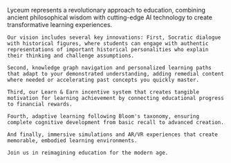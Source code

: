 Lyceum represents a revolutionary approach to education, combining ancient philosophical wisdom with cutting-edge AI technology to create transformative learning experiences. 

    Our vision includes several key innovations: First, Socratic dialogue with historical figures, where students can engage with authentic representations of important historical personalities who explain their thinking and challenge assumptions.

    Second, knowledge graph navigation and personalized learning paths that adapt to your demonstrated understanding, adding remedial content where needed or accelerating past concepts you quickly master.

    Third, our Learn & Earn incentive system that creates tangible motivation for learning achievement by connecting educational progress to financial rewards.

    Fourth, adaptive learning following Bloom's taxonomy, ensuring complete cognitive development from basic recall to advanced creation.

    And finally, immersive simulations and AR/VR experiences that create memorable, embodied learning environments.

    Join us in reimagining education for the modern age.